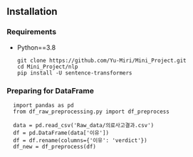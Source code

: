 ## Installation

### Requirements
- Python==3.8

      git clone https://github.com/Yu-Miri/Mini_Project.git
      cd Mini_Project/nlp
      pip install -U sentence-transformers
    

### Preparing for DataFrame

      import pandas as pd
      from df_raw_preprocessing.py import df_preprocess

      data = pd.read_csv('Raw_data/의료사고결과.csv')
      df = pd.DataFrame(data['이유'])
      df = df.rename(columns={'이유': 'verdict'})
      df_new = df_preprocess(df)
